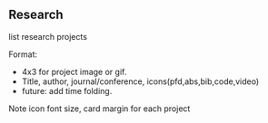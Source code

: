 
## Research

list research projects

Format: 
- 4x3 for project image or gif. 
- Title, author, journal/conference, icons(pfd,abs,bib,code,video)
- future: add time folding.

Note icon font size, card margin for each project
